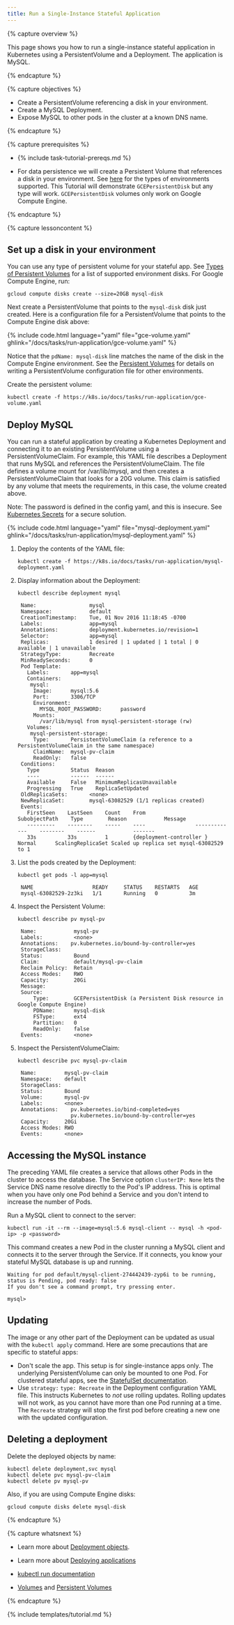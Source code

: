 ```yaml
---
title: Run a Single-Instance Stateful Application
---
```


{% capture overview %}

This page shows you how to run a single-instance stateful application
in Kubernetes using a PersistentVolume and a Deployment. The
application is MySQL.

{% endcapture %}


{% capture objectives %}

* Create a PersistentVolume referencing a disk in your environment.
* Create a MySQL Deployment.
* Expose MySQL to other pods in the cluster at a known DNS name.

{% endcapture %}


{% capture prerequisites %}

* {% include task-tutorial-prereqs.md %}

* For data persistence we will create a Persistent Volume that
  references a disk in your
  environment. See
  [here](/docs/user-guide/persistent-volumes/#types-of-persistent-volumes) for
  the types of environments supported. This Tutorial will demonstrate
  `GCEPersistentDisk` but any type will work. `GCEPersistentDisk`
  volumes only work on Google Compute Engine.

{% endcapture %}


{% capture lessoncontent %}

## Set up a disk in your environment

You can use any type of persistent volume for your stateful app. See
[Types of Persistent Volumes](/docs/user-guide/persistent-volumes/#types-of-persistent-volumes)
for a list of supported environment disks. For Google Compute Engine, run:

```
gcloud compute disks create --size=20GB mysql-disk
```

Next create a PersistentVolume that points to the `mysql-disk`
disk just created. Here is a configuration file for a PersistentVolume
that points to the Compute Engine disk above:

{% include code.html language="yaml" file="gce-volume.yaml" ghlink="/docs/tasks/run-application/gce-volume.yaml" %}

Notice that the `pdName: mysql-disk` line matches the name of the disk
in the Compute Engine environment. See the
[Persistent Volumes](/docs/concepts/storage/persistent-volumes/)
for details on writing a PersistentVolume configuration file for other
environments.

Create the persistent volume:

```
kubectl create -f https://k8s.io/docs/tasks/run-application/gce-volume.yaml
```


## Deploy MySQL

You can run a stateful application by creating a Kubernetes Deployment
and connecting it to an existing PersistentVolume using a
PersistentVolumeClaim.  For example, this YAML file describes a
Deployment that runs MySQL and references the PersistentVolumeClaim. The file
defines a volume mount for /var/lib/mysql, and then creates a
PersistentVolumeClaim that looks for a 20G volume. This claim is
satisfied by any volume that meets the requirements, in this case, the
volume created above.

Note: The password is defined in the config yaml, and this is insecure. See
[Kubernetes Secrets](/docs/concepts/configuration/secret/)
for a secure solution.

{% include code.html language="yaml" file="mysql-deployment.yaml" ghlink="/docs/tasks/run-application/mysql-deployment.yaml" %}

1. Deploy the contents of the YAML file:

       kubectl create -f https://k8s.io/docs/tasks/run-application/mysql-deployment.yaml

1. Display information about the Deployment:

       kubectl describe deployment mysql

        Name:                 mysql
        Namespace:            default
        CreationTimestamp:    Tue, 01 Nov 2016 11:18:45 -0700
        Labels:               app=mysql
        Annotations:          deployment.kubernetes.io/revision=1
        Selector:             app=mysql
        Replicas:             1 desired | 1 updated | 1 total | 0 available | 1 unavailable
        StrategyType:         Recreate
        MinReadySeconds:      0
        Pod Template:
          Labels:       app=mysql
          Containers:
           mysql:
            Image:      mysql:5.6
            Port:       3306/TCP
            Environment:
              MYSQL_ROOT_PASSWORD:      password
            Mounts:
              /var/lib/mysql from mysql-persistent-storage (rw)
          Volumes:
           mysql-persistent-storage:
            Type:       PersistentVolumeClaim (a reference to a PersistentVolumeClaim in the same namespace)
            ClaimName:  mysql-pv-claim
            ReadOnly:   false
        Conditions:
          Type          Status  Reason
          ----          ------  ------
          Available     False   MinimumReplicasUnavailable
          Progressing   True    ReplicaSetUpdated
        OldReplicaSets:       <none>
        NewReplicaSet:        mysql-63082529 (1/1 replicas created)
        Events:
          FirstSeen    LastSeen    Count    From                SubobjectPath    Type        Reason            Message
          ---------    --------    -----    ----                -------------    --------    ------            -------
          33s          33s         1        {deployment-controller }             Normal      ScalingReplicaSet Scaled up replica set mysql-63082529 to 1

1. List the pods created by the Deployment:

       kubectl get pods -l app=mysql

        NAME                   READY     STATUS    RESTARTS   AGE
        mysql-63082529-2z3ki   1/1       Running   0          3m

1. Inspect the Persistent Volume:

       kubectl describe pv mysql-pv

        Name:            mysql-pv
        Labels:          <none>
        Annotations:    pv.kubernetes.io/bound-by-controller=yes
        StorageClass:
        Status:          Bound
        Claim:           default/mysql-pv-claim
        Reclaim Policy:  Retain
        Access Modes:    RWO
        Capacity:        20Gi
        Message:
        Source:
            Type:        GCEPersistentDisk (a Persistent Disk resource in Google Compute Engine)
            PDName:      mysql-disk
            FSType:      ext4
            Partition:   0
            ReadOnly:    false
        Events:          <none>

1. Inspect the PersistentVolumeClaim:

       kubectl describe pvc mysql-pv-claim

        Name:         mysql-pv-claim
        Namespace:    default
        StorageClass:
        Status:       Bound
        Volume:       mysql-pv
        Labels:       <none>
        Annotations:    pv.kubernetes.io/bind-completed=yes
                        pv.kubernetes.io/bound-by-controller=yes
        Capacity:     20Gi
        Access Modes: RWO
        Events:       <none>

## Accessing the MySQL instance

The preceding YAML file creates a service that
allows other Pods in the cluster to access the database. The Service option
`clusterIP: None` lets the Service DNS name resolve directly to the
Pod's IP address. This is optimal when you have only one Pod
behind a Service and you don't intend to increase the number of Pods.

Run a MySQL client to connect to the server:

```
kubectl run -it --rm --image=mysql:5.6 mysql-client -- mysql -h <pod-ip> -p <password>
```

This command creates a new Pod in the cluster running a MySQL client
and connects it to the server through the Service. If it connects, you
know your stateful MySQL database is up and running.

```
Waiting for pod default/mysql-client-274442439-zyp6i to be running, status is Pending, pod ready: false
If you don't see a command prompt, try pressing enter.

mysql>
```

## Updating

The image or any other part of the Deployment can be updated as usual
with the `kubectl apply` command. Here are some precautions that are
specific to stateful apps:

* Don't scale the app. This setup is for single-instance apps
  only. The underlying PersistentVolume can only be mounted to one
  Pod. For clustered stateful apps, see the
  [StatefulSet documentation](/docs/concepts/workloads/controllers/statefulset.md).
* Use `strategy:` `type: Recreate` in the Deployment configuration
  YAML file. This instructs Kubernetes to _not_ use rolling
  updates. Rolling updates will not work, as you cannot have more than
  one Pod running at a time. The `Recreate` strategy will stop the
  first pod before creating a new one with the updated configuration.

## Deleting a deployment

Delete the deployed objects by name:

```
kubectl delete deployment,svc mysql
kubectl delete pvc mysql-pv-claim
kubectl delete pv mysql-pv
```

Also, if you are using Compute Engine disks:

```
gcloud compute disks delete mysql-disk
```

{% endcapture %}


{% capture whatsnext %}

* Learn more about [Deployment objects](/docs/concepts/workloads/controllers/deployment/).

* Learn more about [Deploying applications](/docs/user-guide/deploying-applications/)

* [kubectl run documentation](/docs/user-guide/kubectl/v1.6/#run)

* [Volumes](/docs/concepts/storage/volumes/) and [Persistent Volumes](/docs/concepts/storage/persistent-volumes/)

{% endcapture %}

{% include templates/tutorial.md %}
